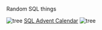 Random SQL things

![tree](https://github.com/user-attachments/assets/00ab5337-6836-4afd-98a1-ea7577d5c439) [SQL Advent Calendar](Advent_Calendar) ![tree](https://github.com/user-attachments/assets/00ab5337-6836-4afd-98a1-ea7577d5c439)
